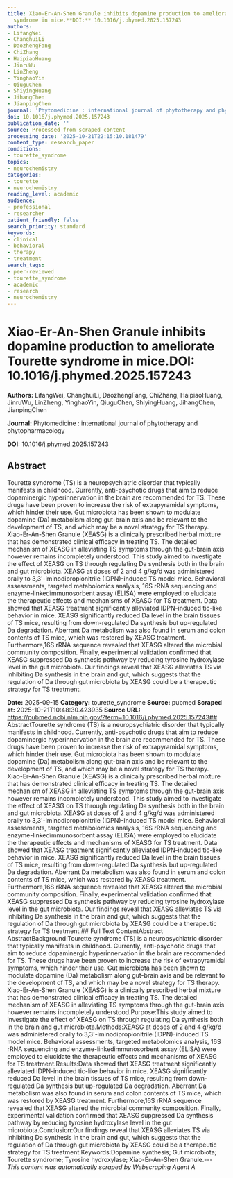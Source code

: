 ```yaml
---
title: Xiao-Er-An-Shen Granule inhibits dopamine production to ameliorate Tourette
  syndrome in mice.**DOI:** 10.1016/j.phymed.2025.157243
authors:
- LifangWei
- ChanghuiLi
- DaozhengFang
- ChiZhang
- HaipiaoHuang
- JinruWu
- LinZheng
- YinghaoYin
- QiuguChen
- ShiyingHuang
- JihangChen
- JianpingChen
journal: 'Phytomedicine : international journal of phytotherapy and phytopharmacology'
doi: 10.1016/j.phymed.2025.157243
publication_date: ''
source: Processed from scraped content
processing_date: '2025-10-21T22:15:10.181479'
content_type: research_paper
conditions:
- tourette_syndrome
topics:
- neurochemistry
categories:
- tourette
- neurochemistry
reading_level: academic
audience:
- professional
- researcher
patient_friendly: false
search_priority: standard
keywords:
- clinical
- behavioral
- therapy
- treatment
search_tags:
- peer-reviewed
- tourette_syndrome
- academic
- research
- neurochemistry
---
```


# Xiao-Er-An-Shen Granule inhibits dopamine production to ameliorate Tourette syndrome in mice.**DOI:** 10.1016/j.phymed.2025.157243

**Authors:** LifangWei, ChanghuiLi, DaozhengFang, ChiZhang, HaipiaoHuang, JinruWu, LinZheng, YinghaoYin, QiuguChen, ShiyingHuang, JihangChen, JianpingChen

**Journal:** Phytomedicine : international journal of phytotherapy and phytopharmacology

**DOI:** 10.1016/j.phymed.2025.157243

## Abstract

Tourette syndrome (TS) is a neuropsychiatric disorder that typically manifests in childhood. Currently, anti-psychotic drugs that aim to reduce dopaminergic hyperinnervation in the brain are recommended for TS. These drugs have been proven to increase the risk of extrapyramidal symptoms, which hinder their use. Gut microbiota has been shown to modulate dopamine (Da) metabolism along gut-brain axis and be relevant to the development of TS, and which may be a novel strategy for TS therapy. Xiao-Er-An-Shen Granule (XEASG) is a clinically prescribed herbal mixture that has demonstrated clinical efficacy in treating TS. The detailed mechanism of XEASG in alleviating TS symptoms through the gut-brain axis however remains incompletely understood.
This study aimed to investigate the effect of XEASG on TS through regulating Da synthesis both in the brain and gut microbiota.
XEASG at doses of 2 and 4 g/kg/d was administered orally to 3,3'-iminodipropionitrile (IDPN)-induced TS model mice. Behavioral assessments, targeted metabolomics analysis, 16S rRNA sequencing and enzyme-linkedimmunosorbent assay (ELISA) were employed to elucidate the therapeutic effects and mechanisms of XEASG for TS treatment.
Data showed that XEASG treatment significantly alleviated IDPN-induced tic-like behavior in mice. XEASG significantly reduced Da level in the brain tissues of TS mice, resulting from down-regulated Da synthesis but up-regulated Da degradation. Aberrant Da metabolism was also found in serum and colon contents of TS mice, which was restored by XEASG treatment. Furthermore,16S rRNA sequence revealed that XEASG altered the microbial community composition. Finally, experimental validation confirmed that XEASG suppressed Da synthesis pathway by reducing tyrosine hydroxylase level in the gut microbiota.
Our findings reveal that XEASG alleviates TS via inhibiting Da synthesis in the brain and gut, which suggests that the regulation of Da through gut microbiota by XEASG could be a therapeutic strategy for TS treatment.

**Date:** 2025-09-15
**Category:** tourette_syndrome
**Source:** pubmed
**Scraped at:** 2025-10-21T10:48:30.423935
**Source URL:** https://pubmed.ncbi.nlm.nih.gov/?term=10.1016/j.phymed.2025.157243## AbstractTourette syndrome (TS) is a neuropsychiatric disorder that typically manifests in childhood. Currently, anti-psychotic drugs that aim to reduce dopaminergic hyperinnervation in the brain are recommended for TS. These drugs have been proven to increase the risk of extrapyramidal symptoms, which hinder their use. Gut microbiota has been shown to modulate dopamine (Da) metabolism along gut-brain axis and be relevant to the development of TS, and which may be a novel strategy for TS therapy. Xiao-Er-An-Shen Granule (XEASG) is a clinically prescribed herbal mixture that has demonstrated clinical efficacy in treating TS. The detailed mechanism of XEASG in alleviating TS symptoms through the gut-brain axis however remains incompletely understood.
This study aimed to investigate the effect of XEASG on TS through regulating Da synthesis both in the brain and gut microbiota.
XEASG at doses of 2 and 4 g/kg/d was administered orally to 3,3'-iminodipropionitrile (IDPN)-induced TS model mice. Behavioral assessments, targeted metabolomics analysis, 16S rRNA sequencing and enzyme-linkedimmunosorbent assay (ELISA) were employed to elucidate the therapeutic effects and mechanisms of XEASG for TS treatment.
Data showed that XEASG treatment significantly alleviated IDPN-induced tic-like behavior in mice. XEASG significantly reduced Da level in the brain tissues of TS mice, resulting from down-regulated Da synthesis but up-regulated Da degradation. Aberrant Da metabolism was also found in serum and colon contents of TS mice, which was restored by XEASG treatment. Furthermore,16S rRNA sequence revealed that XEASG altered the microbial community composition. Finally, experimental validation confirmed that XEASG suppressed Da synthesis pathway by reducing tyrosine hydroxylase level in the gut microbiota.
Our findings reveal that XEASG alleviates TS via inhibiting Da synthesis in the brain and gut, which suggests that the regulation of Da through gut microbiota by XEASG could be a therapeutic strategy for TS treatment.## Full Text ContentAbstract AbstractBackground:Tourette syndrome (TS) is a neuropsychiatric disorder that typically manifests in childhood. Currently, anti-psychotic drugs that aim to reduce dopaminergic hyperinnervation in the brain are recommended for TS. These drugs have been proven to increase the risk of extrapyramidal symptoms, which hinder their use. Gut microbiota has been shown to modulate dopamine (Da) metabolism along gut-brain axis and be relevant to the development of TS, and which may be a novel strategy for TS therapy. Xiao-Er-An-Shen Granule (XEASG) is a clinically prescribed herbal mixture that has demonstrated clinical efficacy in treating TS. The detailed mechanism of XEASG in alleviating TS symptoms through the gut-brain axis however remains incompletely understood.Purpose:This study aimed to investigate the effect of XEASG on TS through regulating Da synthesis both in the brain and gut microbiota.Methods:XEASG at doses of 2 and 4 g/kg/d was administered orally to 3,3'-iminodipropionitrile (IDPN)-induced TS model mice. Behavioral assessments, targeted metabolomics analysis, 16S rRNA sequencing and enzyme-linkedimmunosorbent assay (ELISA) were employed to elucidate the therapeutic effects and mechanisms of XEASG for TS treatment.Results:Data showed that XEASG treatment significantly alleviated IDPN-induced tic-like behavior in mice. XEASG significantly reduced Da level in the brain tissues of TS mice, resulting from down-regulated Da synthesis but up-regulated Da degradation. Aberrant Da metabolism was also found in serum and colon contents of TS mice, which was restored by XEASG treatment. Furthermore,16S rRNA sequence revealed that XEASG altered the microbial community composition. Finally, experimental validation confirmed that XEASG suppressed Da synthesis pathway by reducing tyrosine hydroxylase level in the gut microbiota.Conclusion:Our findings reveal that XEASG alleviates TS via inhibiting Da synthesis in the brain and gut, which suggests that the regulation of Da through gut microbiota by XEASG could be a therapeutic strategy for TS treatment.Keywords:Dopamine synthesis; Gut microbiota; Tourette syndrome; Tyrosine hydroxylase; Xiao-Er-An-Shen Granule.---
*This content was automatically scraped by Webscraping Agent A*